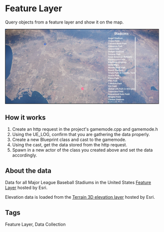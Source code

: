 # Feature Layer

Query objects from a feature layer and show it on the map.

![Image of Feature Layer Sample](FeatureLayer.jpg)

## How it works

1. Create an http request in the project's gamemode.cpp and gamemode.h
2. Using the UE_LOG, confirm that you are gathering the data properly.
3. Create a new Blueprint class and cast to the gamemode.
4. Using the cast, get the data stored from the http request. 
5. Spawn in a new actor of the class you created above and set the data accordingly.

## About the data

Data for all Major League Baseball Stadiums in the United States [Feature Layer](https://services.arcgis.com/P3ePLMYs2RVChkJx/ArcGIS/rest/services/Major_League_Baseball_Stadiums/FeatureServer/0/query?f=geojson&where=1=1&outfields=TEAM,NAME,LEAGUE) hosted by Esri.

Elevation data is loaded from the [Terrain 3D elevation layer](https://www.arcgis.com/home/item.html?id=7029fb60158543ad845c7e1527af11e4) hosted by Esri.

## Tags

Feature Layer, Data Collection
